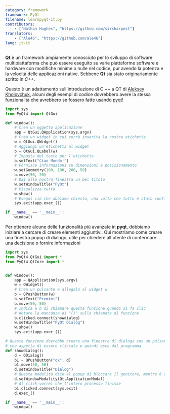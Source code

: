 ```yaml
---
category: framework
framework: PyQt
filename: learnpyqt-it.py
contributors:
    - ["Nathan Hughes", "https://github.com/sirsharpest"]
translators:
    - ["Ale46", "https://github.com/ale46"]
lang: it-it
---
```


**Qt** è un framework ampiamente conosciuto per lo sviluppo di software multipiattaforma che può essere eseguito su varie piattaforme software e hardware con modifiche minime o nulle nel codice, pur avendo la potenza e la velocità delle applicazioni native. Sebbene **Qt** sia stato originariamente scritto in *C++*.

Questo è un adattamento sull'introduzione di C ++ a QT di
[Aleksey Kholovchuk](https://github.com/vortexxx192), alcuni
degli esempi di codice dovrebbero avere la stessa
funzionalità che avrebbero se fossero fatte usando pyqt!

```python
import sys
from PyQt4 import QtGui

def window():
    # Crea un oggetto applicazione
    app = QtGui.QApplication(sys.argv)
    # Crea un widget in cui verrà inserita la nostra etichetta
    w = QtGui.QWidget()
    # Aggiungi un'etichetta al widget
    b = QtGui.QLabel(w)
    # Imposta del testo per l'etichetta
    b.setText("Ciao Mondo!")
    # Fornisce informazioni su dimensioni e posizionamento
    w.setGeometry(100, 100, 200, 50)
    b.move(50, 20)
    # Dai alla nostra finestra un bel titolo
    w.setWindowTitle("PyQt")
    # Visualizza tutto
    w.show()
    # Esegui ciò che abbiamo chiesto, una volta che tutto è stato configurato
    sys.exit(app.exec_())

if __name__ == '__main__':
    window()
```

Per ottenere alcune delle funzionalità più avanzate in **pyqt**, dobbiamo iniziare a cercare di creare elementi aggiuntivi.
Qui mostriamo come creare una finestra popup di dialogo, utile per chiedere all'utente di confermare una decisione o fornire informazioni

```python
import sys
from PyQt4.QtGui import *
from PyQt4.QtCore import *


def window():
    app = QApplication(sys.argv)
    w = QWidget()
    # Crea un pulsante e allegalo al widget w
    b = QPushButton(w)
    b.setText("Premimi")
    b.move(50, 50)
    # Indica a b di chiamare questa funzione quando si fa clic
    # notare la mancanza di "()" sulla chiamata di funzione
    b.clicked.connect(showdialog)
    w.setWindowTitle("PyQt Dialog")
    w.show()
    sys.exit(app.exec_())

# Questa funzione dovrebbe creare una finestra di dialogo con un pulsante
# che aspetta di essere cliccato e quindi esce dal programma
def showdialog():
    d = QDialog()
    b1 = QPushButton("ok", d)
    b1.move(50, 50)
    d.setWindowTitle("Dialog")
    # Questa modalità dice al popup di bloccare il genitore, mentre è attivo
    d.setWindowModality(Qt.ApplicationModal)
    # Al click vorrei che l'intero processo finisse
    b1.clicked.connect(sys.exit)
    d.exec_()

if __name__ == '__main__':
    window()
```
